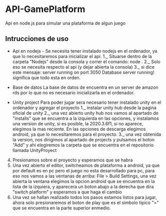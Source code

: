 # API-GamePlatform
Api en node.js para simular una plataforma de algun juego

## Intrucciones de uso
- Api en nodejs - 
Se necesita tener instalado nodejs en el ordenador, ya que lo necesitaremos para inicializar el api.
1._ Situarse dentro de la carpeta "Nodejs" desde la consola y correr el comando: node .
2._ Solo eso se necesita respecto al api (y dejar abierta la consola)
3._ si dice este mensaje: 
server running on port 3050
Database server running!
significa que todo esta en orden.

- Base de datos
La base de datos de encuentra en un server de amazon rds por lo que no es necesario inicializarla en el ordenador.

- Unity project
Para poder jugar sera necesario tener instalado unity en el ordenador y agregar el proyecto
1._ instalar unity hub desde la pagina oficial de unity 
2._ una vez abierto unity hub nos vamos al apartado de "installs" que se encuentra a la izquierda en las opciones, y instalamos una version de unity, si es posible, la 2020.3.6f1, si no aparece, elegimos la mas reciente. En las opciones de descarga elegimos android, ya que lo necesitaremos para el proyecto.
3._ una vez obtenida la version, nos dirigimos al apartado de projects y pulsamos el boton "Add" y ahi elegiremos la carpeta que se encuentra en el repositorio llamada UnityProyect
4. Presionamos sobre el proyecto y esperamos que se habra
5. Una vez abierto el editor, switcheamos de plataforma a android, ya que por default es en pc pero el juego no esta desarrollado para pc, para eso nos vamos a las ventanas de arriba: File > Build Settings, una vez abierta la ventana elegimos la opcion android que se encuentra en la lista de la izquiera, y aparecera un boton abajo a la derecha que dira "switch platform" y esperamos a que haga el cambio
6. Una vez se hallan realizado todos los pasos estamos listos para jugar, ahora solo presionaremos el boton de play que es el simbolo tipico ">" que se encuentra en la parte superior enmedio.

